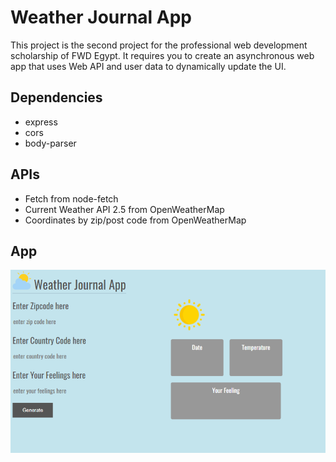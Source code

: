 # Weather Journal App
This project is the second project for the professional web development scholarship of FWD Egypt. It requires you to create an asynchronous web app that uses Web API and user data to dynamically update the UI.
## Dependencies
- express
- cors
- body-parser
## APIs
- Fetch from node-fetch
- Current Weather API 2.5 from OpenWeatherMap
- Coordinates by zip/post code from OpenWeatherMap
## App
![Application UI](app.png)